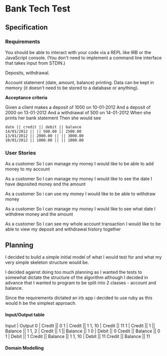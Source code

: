 # Bank Tech Test

## Specification

### Requirements

You should be able to interact with your code via a REPL like IRB or the JavaScript console. (You don't need to implement a command line interface that takes input from STDIN.)

Deposits, withdrawal.

Account statement (date, amount, balance) printing.
Data can be kept in memory (it doesn't need to be stored to a database or anything).

**Acceptance criteria**

Given a client makes a deposit of 1000 on 10-01-2012
And a deposit of 2000 on 13-01-2012
And a withdrawal of 500 on 14-01-2012
When she prints her bank statement
Then she would see

```
date || credit || debit || balance
14/01/2012 || || 500.00 || 2500.00
13/01/2012 || 2000.00 || || 3000.00
10/01/2012 || 1000.00 || || 1000.00
```

### User Stories

As a customer
So I can manage my money
I would like to be able to add money to my account

As a customer
So I can manage my money
I would like to see the date I have deposited money and the amount

As a customer
So i can use my money
I would like to be able to withdraw money

As a customer
So I can manage my money
I would like to see what date I withdrew money and the amount

As a customer
So I can see my whole account transaction
I would like to be able to view my deposit and withdrawal history together

## Planning

I decided to build a simple initial model of what I would test for and what my very simple skeleton structure would be.

I decided against doing too much planning as I wanted the tests to somewhat dictate the structure of the algorithm although I decided in advance that I wanted to program to be split into 2 classes - account and balance.

Since the requirements dictated an irb app i decided to use ruby as this would h be the simplest approach.

#### Input/Output table


Input            |         Output
0                |        Credit || 0
1                |        Credit || 1
1, 10            |        Credit || 11
1                |        Credit || 1 || Balance || 1
1, 2             |        Credit || 1 || Balance || 1
0                |        Debit || 0 Credit || Balance || 0
1                |        Debit || 1 Credit || Balance || 1
1, 10            |        Debit || 11 Credit || Balance || 11


#### Domain Modelling
